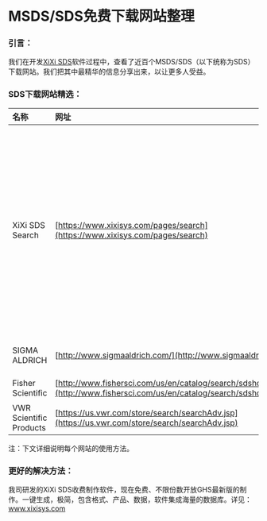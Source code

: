 # MSDS/SDS免费下载网站整理

### **引言：**

我们在开发[XiXi SDS](https://www.xixisys.com)软件过程中，查看了近百个MSDS/SDS（以下统称为SDS）下载网站。我们把其中最精华的信息分享出来，以让更多人受益。

### SDS下载网站精选：

| 名称 | 网址 | 备注 |
| :--- | :--- | :--- |
| XiXi SDS Search | [https://www.xixisys.com/pages/search](https://www.xixisys.com/pages/search) | 一键搜索SIGMA ALDRICH、ThermoFisher、Fisher Scientific、POCH、Science Lab、GFS Chemicals、Acros Organics、Alfa Aesar、Praxair、Air Liquide、EMD Millipore、3M等化学试剂网站的SDS，可直接下载。 |
| SIGMA ALDRICH | [http://www.sigmaaldrich.com/](http://www.sigmaaldrich.com/) | 超过30万份SDS，且符合最新标准。 |
| Fisher Scientific | [http://www.fishersci.com/us/en/catalog/search/sdshome.html](http://www.fishersci.com/us/en/catalog/search/sdshome.html) | 超过7万份SDS。 |
| VWR Scientific Products | [https://us.vwr.com/store/search/searchAdv.jsp](https://us.vwr.com/store/search/searchAdv.jsp) | 超过4万份SDS。 |

注：下文详细说明每个网站的使用方法。

### 更好的解决方法：

我司研发的XiXi SDS收费制作软件，现在免费、不限份数开放GHS最新版的制作。一键生成，极简，包含格式、产品、数据，软件集成海量的数据库。详见：www.xixisys.com



